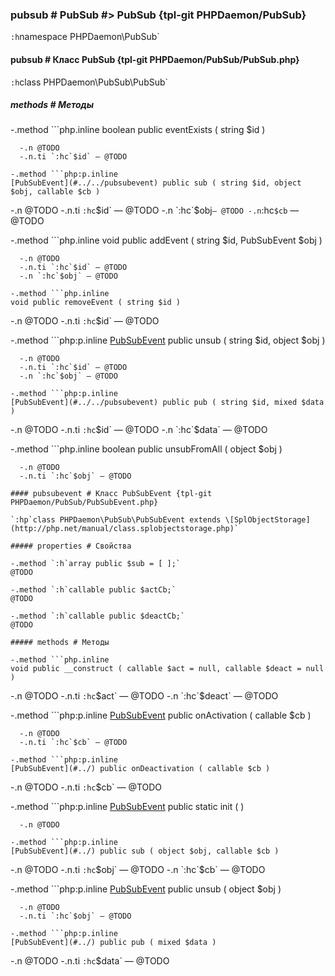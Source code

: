 ### pubsub # PubSub #> PubSub {tpl-git PHPDaemon/PubSub}

`:h`namespace PHPDaemon\PubSub`

#### pubsub # Класс PubSub {tpl-git PHPDaemon/PubSub/PubSub.php}

`:h`class PHPDaemon\PubSub\PubSub`

##### methods # Методы

 -.method ```php.inline
 boolean public eventExists ( string $id )
 ```
   -.n @TODO
   -.n.ti `:hc`$id` — @TODO

 -.method ```php:p.inline
 [PubSubEvent](#../../pubsubevent) public sub ( string $id, object $obj, callable $cb )
 ```
   -.n @TODO
   -.n.ti `:hc`$id` — @TODO
   -.n `:hc`$obj` — @TODO
   -.n `:hc`$cb` — @TODO

 -.method ```php.inline
 void public addEvent ( string $id, PubSubEvent $obj )
 ```
   -.n @TODO
   -.n.ti `:hc`$id` — @TODO
   -.n `:hc`$obj` — @TODO

 -.method ```php.inline
 void public removeEvent ( string $id )
 ```
   -.n @TODO
   -.n.ti `:hc`$id` — @TODO

 -.method ```php:p.inline
 [PubSubEvent](#../../pubsubevent) public unsub ( string $id, object $obj )
 ```
   -.n @TODO
   -.n.ti `:hc`$id` — @TODO
   -.n `:hc`$obj` — @TODO

 -.method ```php:p.inline
 [PubSubEvent](#../../pubsubevent) public pub ( string $id, mixed $data )
 ```
   -.n @TODO
   -.n.ti `:hc`$id` — @TODO
   -.n `:hc`$data` — @TODO

 -.method ```php.inline
 boolean public unsubFromAll ( object $obj )
 ```
   -.n @TODO
   -.n.ti `:hc`$obj` — @TODO

#### pubsubevent # Класс PubSubEvent {tpl-git PHPDaemon/PubSub/PubSubEvent.php}

`:hp`class PHPDaemon\PubSub\PubSubEvent extends \[SplObjectStorage](http://php.net/manual/class.splobjectstorage.php)`

##### properties # Свойства

 -.method `:h`array public $sub = [ ];`  
 @TODO

 -.method `:h`callable public $actCb;`  
 @TODO

 -.method `:h`callable public $deactCb;`  
 @TODO

##### methods # Методы

 -.method ```php.inline
 void public __construct ( callable $act = null, callable $deact = null )
 ```
   -.n @TODO
   -.n.ti `:hc`$act` — @TODO
   -.n `:hc`$deact` — @TODO

 -.method ```php:p.inline
 [PubSubEvent](#../) public onActivation ( callable $cb )
 ```
   -.n @TODO
   -.n.ti `:hc`$cb` — @TODO

 -.method ```php:p.inline
 [PubSubEvent](#../) public onDeactivation ( callable $cb )
 ```
   -.n @TODO
   -.n.ti `:hc`$cb` — @TODO

 -.method ```php:p.inline
 [PubSubEvent](#../) public static init ( )
 ```
   -.n @TODO

 -.method ```php:p.inline
 [PubSubEvent](#../) public sub ( object $obj, callable $cb )
 ```
   -.n @TODO
   -.n.ti `:hc`$obj` — @TODO
   -.n `:hc`$cb` — @TODO

 -.method ```php:p.inline
 [PubSubEvent](#../) public unsub ( object $obj )
 ```
   -.n @TODO
   -.n.ti `:hc`$obj` — @TODO

 -.method ```php:p.inline
 [PubSubEvent](#../) public pub ( mixed $data )
 ```
   -.n @TODO
   -.n.ti `:hc`$data` — @TODO
